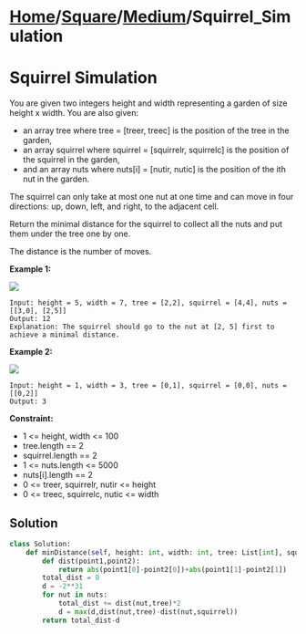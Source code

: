 # [Home](./../..)/[Square](./..)/[Medium](./)/Squirrel_Simulation
<h1>Squirrel Simulation</h1>

<p>
You are given two integers height and width representing a garden of size height x width. You are also given:
</p>

- an array tree where tree = [treer, treec] is the position of the tree in the garden,
- an array squirrel where squirrel = [squirrelr, squirrelc] is the position of the squirrel in the garden,
- and an array nuts where nuts[i] = [nutir, nutic] is the position of the ith nut in the garden.

<p>
The squirrel can only take at most one nut at one time and can move in four directions: up, down, left, and right, to the adjacent cell.
</p>
<p>
Return the minimal distance for the squirrel to collect all the nuts and put them under the tree one by one.
</p>
<p>
The distance is the number of moves.
</p>

<b>Example 1:</b>

<img src="https://assets.leetcode.com/uploads/2021/04/24/squirrel1-grid.jpg">

    Input: height = 5, width = 7, tree = [2,2], squirrel = [4,4], nuts = [[3,0], [2,5]]
    Output: 12
    Explanation: The squirrel should go to the nut at [2, 5] first to achieve a minimal distance.
    
<b>Example 2:</b>

<img src="https://assets.leetcode.com/uploads/2021/04/24/squirrel2-grid.jpg">

    Input: height = 1, width = 3, tree = [0,1], squirrel = [0,0], nuts = [[0,2]]
    Output: 3

<b>Constraint:</b>
- 1 <= height, width <= 100
- tree.length == 2
- squirrel.length == 2
- 1 <= nuts.length <= 5000
- nuts[i].length == 2
- 0 <= treer, squirrelr, nutir <= height
- 0 <= treec, squirrelc, nutic <= width

<h2>Solution</h2>

```python
class Solution:
    def minDistance(self, height: int, width: int, tree: List[int], squirrel: List[int], nuts: List[List[int]]) -> int:
        def dist(point1,point2):
            return abs(point1[0]-point2[0])+abs(point1[1]-point2[1])
        total_dist = 0
        d = -2**31
        for nut in nuts:
            total_dist += dist(nut,tree)*2
            d = max(d,dist(nut,tree)-dist(nut,squirrel))
        return total_dist-d
```
